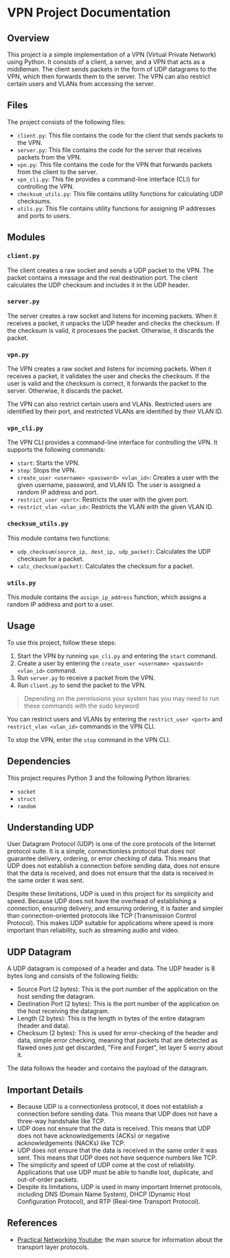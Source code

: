 # VPN Project Documentation

## Overview

This project is a simple implementation of a VPN (Virtual Private Network) using Python. It consists of a client, a server, and a VPN that acts as a middleman. The client sends packets in the form of UDP datagrams to the VPN, which then forwards them to the server. The VPN can also restrict certain users and VLANs from accessing the server.

## Files

The project consists of the following files:

- `client.py`: This file contains the code for the client that sends packets to the VPN.
- `server.py`: This file contains the code for the server that receives packets from the VPN.
- `vpn.py`: This file contains the code for the VPN that forwards packets from the client to the server.
- `vpn_cli.py`: This file provides a command-line interface (CLI) for controlling the VPN.
- `checksum_utils.py`: This file contains utility functions for calculating UDP checksums.
- `utils.py`: This file contains utility functions for assigning IP addresses and ports to users.

## Modules

### `client.py`

The client creates a raw socket and sends a UDP packet to the VPN. The packet contains a message and the real destination port. The client calculates the UDP checksum and includes it in the UDP header.

### `server.py`

The server creates a raw socket and listens for incoming packets. When it receives a packet, it unpacks the UDP header and checks the checksum. If the checksum is valid, it processes the packet. Otherwise, it discards the packet.

### `vpn.py`

The VPN creates a raw socket and listens for incoming packets. When it receives a packet, it validates the user and checks the checksum. If the user is valid and the checksum is correct, it forwards the packet to the server. Otherwise, it discards the packet.

The VPN can also restrict certain users and VLANs. Restricted users are identified by their port, and restricted VLANs are identified by their VLAN ID.

### `vpn_cli.py`

The VPN CLI provides a command-line interface for controlling the VPN. It supports the following commands:

- `start`: Starts the VPN.
- `stop`: Stops the VPN.
- `create_user <username> <password> <vlan_id>`: Creates a user with the given username, password, and VLAN ID. The user is assigned a random IP address and port.
- `restrict_user <port>`: Restricts the user with the given port.
- `restrict_vlan <vlan_id>`: Restricts the VLAN with the given VLAN ID.

### `checksum_utils.py`

This module contains two functions:

- `udp_checksum(source_ip, dest_ip, udp_packet)`: Calculates the UDP checksum for a packet.
- `calc_checksum(packet)`: Calculates the checksum for a packet.

### `utils.py`

This module contains the `assign_ip_address` function, which assigns a random IP address and port to a user.

## Usage

To use this project, follow these steps:

1. Start the VPN by running `vpn_cli.py` and entering the `start` command.
2. Create a user by entering the `create_user <username> <password> <vlan_id>` command.
3. Run `server.py` to receive a packet from the VPN.
4. Run `client.py` to send the packet to the VPN.

> Depending on the permissions your system has you may need to run these commands with the sudo keyword

You can restrict users and VLANs by entering the `restrict_user <port>` and `restrict_vlan <vlan_id>` commands in the VPN CLI.

To stop the VPN, enter the `stop` command in the VPN CLI.

## Dependencies

This project requires Python 3 and the following Python libraries:

- `socket`
- `struct`
- `random`

## Understanding UDP

User Datagram Protocol (UDP) is one of the core protocols of the Internet protocol suite. It is a simple, connectionless protocol that does not guarantee delivery, ordering, or error checking of data. This means that UDP does not establish a connection before sending data, does not ensure that the data is received, and does not ensure that the data is received in the same order it was sent.

Despite these limitations, UDP is used in this project for its simplicity and speed. Because UDP does not have the overhead of establishing a connection, ensuring delivery, and ensuring ordering, it is faster and simpler than connection-oriented protocols like TCP (Transmission Control Protocol). This makes UDP suitable for applications where speed is more important than reliability, such as streaming audio and video.

## UDP Datagram

A UDP datagram is composed of a header and data. The UDP header is 8 bytes long and consists of the following fields:

- Source Port (2 bytes): This is the port number of the application on the host sending the datagram.
- Destination Port (2 bytes): This is the port number of the application on the host receiving the datagram.
- Length (2 bytes): This is the length in bytes of the entire datagram (header and data).
- Checksum (2 bytes): This is used for error-checking of the header and data, simple error checking, meaning that packets that are detected as flawed ones just get discarded, "Fire and Forget", let layer 5 worry about it.

The data follows the header and contains the payload of the datagram.

## Important Details

- Because UDP is a connectionless protocol, it does not establish a connection before sending data. This means that UDP does not have a three-way handshake like TCP.
- UDP does not ensure that the data is received. This means that UDP does not have acknowledgements (ACKs) or negative acknowledgements (NACKs) like TCP.
- UDP does not ensure that the data is received in the same order it was sent. This means that UDP does not have sequence numbers like TCP.
- The simplicity and speed of UDP come at the cost of reliability. Applications that use UDP must be able to handle lost, duplicate, and out-of-order packets.
- Despite its limitations, UDP is used in many important Internet protocols, including DNS (Domain Name System), DHCP (Dynamic Host Configuration Protocol), and RTP (Real-time Transport Protocol).

## References

- [Practical Networking Youtube](https://www.youtube.com/@PracticalNetworking): the main source for information about the transport layer protocols.
